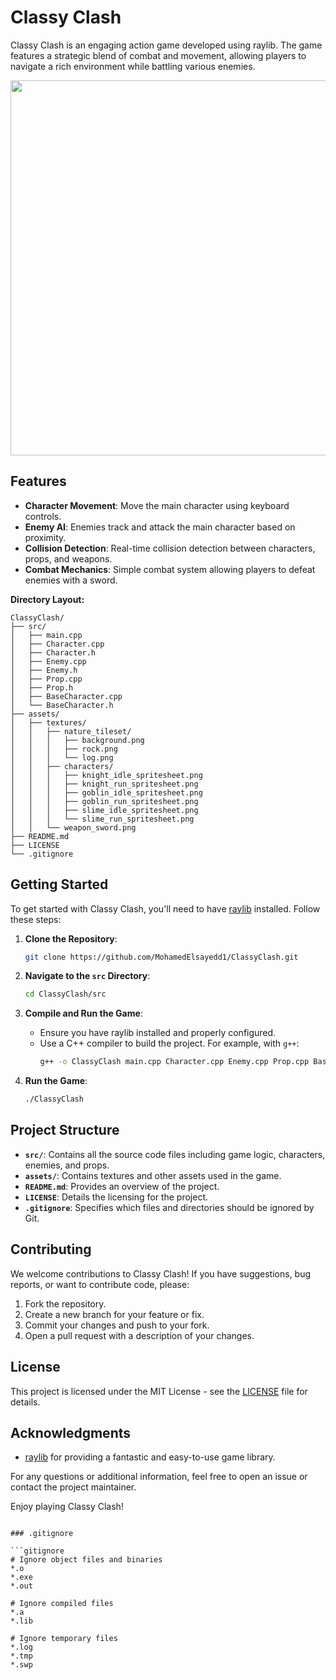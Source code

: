 # Classy Clash
Classy Clash is an engaging action game developed using raylib. The game features a strategic blend of combat and movement, allowing players to navigate a rich environment while battling various enemies.
<p align="center">
    <img src="https://github.com/MohamedElsayedd1/Classy-Clash-Game/blob/main/Gameplay%20Gif.gif" width="600" />
</p>

## Features

- **Character Movement**: Move the main character using keyboard controls.
- **Enemy AI**: Enemies track and attack the main character based on proximity.
- **Collision Detection**: Real-time collision detection between characters, props, and weapons.
- **Combat Mechanics**: Simple combat system allowing players to defeat enemies with a sword.

**Directory Layout:**

```
ClassyClash/
├── src/
│   ├── main.cpp
│   ├── Character.cpp
│   ├── Character.h
│   ├── Enemy.cpp
│   ├── Enemy.h
│   ├── Prop.cpp
│   ├── Prop.h
│   ├── BaseCharacter.cpp
│   └── BaseCharacter.h
├── assets/
│   ├── textures/
│   │   ├── nature_tileset/
│   │   │   ├── background.png
│   │   │   ├── rock.png
│   │   │   └── log.png
│   │   ├── characters/
│   │   │   ├── knight_idle_spritesheet.png
│   │   │   ├── knight_run_spritesheet.png
│   │   │   ├── goblin_idle_spritesheet.png
│   │   │   ├── goblin_run_spritesheet.png
│   │   │   ├── slime_idle_spritesheet.png
│   │   │   └── slime_run_spritesheet.png
│   │   └── weapon_sword.png
├── README.md
├── LICENSE
└── .gitignore
```

## Getting Started

To get started with Classy Clash, you'll need to have [raylib](https://www.raylib.com) installed. Follow these steps:

1. **Clone the Repository**:
    ```bash
    git clone https://github.com/MohamedElsayedd1/ClassyClash.git
    ```

2. **Navigate to the `src` Directory**:
    ```bash
    cd ClassyClash/src
    ```

3. **Compile and Run the Game**:
    - Ensure you have raylib installed and properly configured.
    - Use a C++ compiler to build the project. For example, with `g++`:
      ```bash
      g++ -o ClassyClash main.cpp Character.cpp Enemy.cpp Prop.cpp BaseCharacter.cpp -lraylib -lGL -lm -lpthread -ldl
      ```

4. **Run the Game**:
    ```bash
    ./ClassyClash
    ```

## Project Structure

- **`src/`**: Contains all the source code files including game logic, characters, enemies, and props.
- **`assets/`**: Contains textures and other assets used in the game.
- **`README.md`**: Provides an overview of the project.
- **`LICENSE`**: Details the licensing for the project.
- **`.gitignore`**: Specifies which files and directories should be ignored by Git.

## Contributing

We welcome contributions to Classy Clash! If you have suggestions, bug reports, or want to contribute code, please:

1. Fork the repository.
2. Create a new branch for your feature or fix.
3. Commit your changes and push to your fork.
4. Open a pull request with a description of your changes.

## License

This project is licensed under the MIT License - see the [LICENSE](LICENSE) file for details.

## Acknowledgments

- [raylib](https://www.raylib.com) for providing a fantastic and easy-to-use game library.

For any questions or additional information, feel free to open an issue or contact the project maintainer.

Enjoy playing Classy Clash!
```

### .gitignore

```gitignore
# Ignore object files and binaries
*.o
*.exe
*.out

# Ignore compiled files
*.a
*.lib

# Ignore temporary files
*.log
*.tmp
*.swp
```
